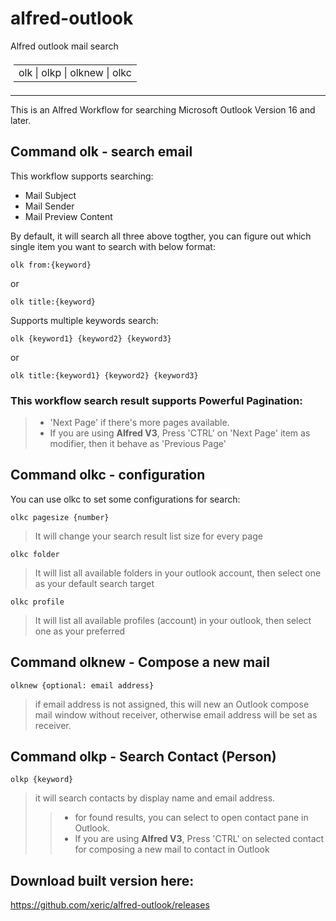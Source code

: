 # alfred-outlook
Alfred outlook mail search

<table style="padding: 5px; widt: 50%;">
    <tr>
        <td>
        olk &#124; olkp &#124; olknew &#124; olkc
        </td>
    </tr>
</table>


----------------------------------------

This is an Alfred Workflow for searching Microsoft Outlook Version 16 and later.

## Command olk - search email

This workflow supports searching:
- Mail Subject
- Mail Sender
- Mail Preview Content

By default, it will search all three above togther, you can figure out which single item you want to search with below format:

    olk from:{keyword}
or

    olk title:{keyword}

Supports multiple keywords search:

    olk {keyword1} {keyword2} {keyword3}

or

    olk title:{keyword1} {keyword2} {keyword3}

### This workflow search result supports Powerful Pagination:
> * 'Next Page' if there's more pages available.
> * If you are using **Alfred V3**, Press 'CTRL' on 'Next Page' item as modifier, then it behave as 'Previous Page'

## Command olkc - configuration

You can use olkc to set some configurations for search:

    olkc pagesize {number}
>It will change your search result list size for every page

    olkc folder
>It will list all available folders in your outlook account, then select one as your default search target

    olkc profile
>It will list all available profiles (account) in your outlook, then select one as your preferred

## Command olknew - Compose a new mail

    olknew {optional: email address}


>if email address is not assigned, this will new an Outlook compose mail window without receiver, otherwise email address will be set as receiver.

## Command olkp - Search Contact (Person)

    olkp {keyword}


 >it will search contacts by display name and email address.
 >> * for found results, you can select to open contact pane in Outlook.
 >> * If you are using **Alfred V3**, Press 'CTRL' on selected contact for composing a new mail to contact in Outlook

## Download built version here:

https://github.com/xeric/alfred-outlook/releases
